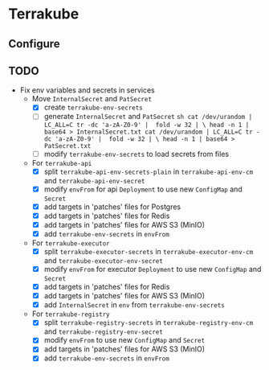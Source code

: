 # Terrakube

## Configure

## TODO

- Fix env variables and secrets in services
  - Move `InternalSecret` and `PatSecret`
    - [x] create `terrakube-env-secrets`
    - [ ] generate `InternalSecret` and `PatSecret`
          ```sh
          cat /dev/urandom | LC_ALL=C tr -dc 'a-zA-Z0-9' |  fold -w 32 | \
            head -n 1 | base64 > InternalSecret.txt
          cat /dev/urandom | LC_ALL=C tr -dc 'a-zA-Z0-9' |  fold -w 32 | \
            head -n 1 | base64 > PatSecret.txt
          ```
    - [ ] modify `terrakube-env-secrets` to load secrets from files
  - For `terrakube-api`
    - [x] split `terrakube-api-env-secrets-plain` in `terrakube-api-env-cm` and `terrakube-api-env-secret`
    - [x] modify `envFrom` for api `Deployment` to use new `ConfigMap` and `Secret`
    - [x] add targets in 'patches' files for Postgres
    - [x] add targets in 'patches' files for Redis
    - [x] add targets in 'patches' files for AWS S3 (MinIO)
    - [x] add `terrakube-env-secrets` in `envFrom`
  - For `terrakube-executor`
    - [x] split `terrakube-executor-secrets` in `terrakube-executor-env-cm` and `terrakube-executor-env-secret`
    - [x] modify `envFrom` for executor `Deployment` to use new `ConfigMap` and `Secret`
    - [x] add targets in 'patches' files for Redis
    - [x] add targets in 'patches' files for AWS S3 (MinIO)
    - [x] add `InternalSecret` in `env` from `terrakube-env-secrets`
  - For `terrakube-registry`
    - [x] split `terrakube-registry-secrets` in `terrakube-registry-env-cm` and `terrakube-registry-env-secret`
    - [x] modify `envFrom` to use new `ConfigMap` and `Secret`
    - [x] add targets in 'patches' files for AWS S3 (MinIO)
    - [x] add `terrakube-env-secrets` in `envFrom`
